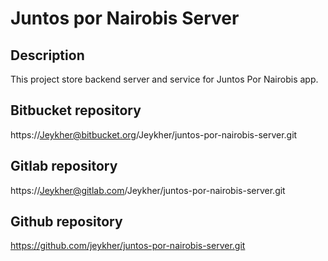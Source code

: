# Juntos por Nairobis Server

## Description

This project store backend server and service for Juntos Por Nairobis app.

## Bitbucket repository

https://Jeykher@bitbucket.org/Jeykher/juntos-por-nairobis-server.git

## Gitlab repository

https://Jeykher@gitlab.com/Jeykher/juntos-por-nairobis-server.git

## Github repository

https://github.com/jeykher/juntos-por-nairobis-server.git
